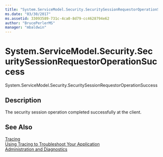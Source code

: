 ```yaml
---
title: "System.ServiceModel.Security.SecuritySessionRequestorOperationSuccess"
ms.date: "03/30/2017"
ms.assetid: 33093589-731c-4ca0-8d79-cc4628794e62
author: "BrucePerlerMS"
manager: "mbaldwin"
---
```

# System.ServiceModel.Security.SecuritySessionRequestorOperationSuccess
System.ServiceModel.Security.SecuritySessionRequestorOperationSuccess  
  
## Description  
 The security session operation completed successfully at the client.  
  
## See Also  
 [Tracing](../../../../../docs/framework/wcf/diagnostics/tracing/index.md)  
 [Using Tracing to Troubleshoot Your Application](../../../../../docs/framework/wcf/diagnostics/tracing/using-tracing-to-troubleshoot-your-application.md)  
 [Administration and Diagnostics](../../../../../docs/framework/wcf/diagnostics/index.md)

